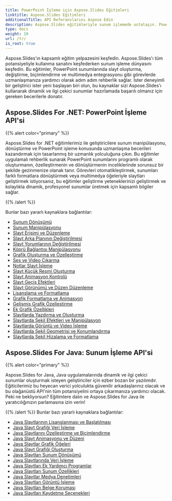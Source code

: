 ```yaml
---
title: PowerPoint İşleme için Aspose.Slides Eğitimleri
linktitle: Aspose.Slides Eğitimleri
additionalTitle: API Referanslarını Aspose Edin
description: Aspose.Slides eğitimleriyle sunum işlemede ustalaşın. PowerPoint sunumlarını verimli bir şekilde oluşturun, değiştirin ve geliştirin. Dinamik içerik manipülasyonunda Excel.
type: docs
weight: 10
url: /tr/
is_root: true
---
```

Aspose.Slides'ın kapsamlı eğitim yelpazesini keşfedin. Aspose.Slides'ı tüm potansiyeliyle kullanma sanatını keşfederken sunum işleme dünyasını keşfedin. Bu eğitimler, PowerPoint sunumlarında slayt oluşturma, değiştirme, biçimlendirme ve multimedya entegrasyonu gibi görevlerde uzmanlaşmanıza yardımcı olarak adım adım rehberlik sağlar. İster deneyimli bir geliştirici ister yeni başlayan biri olun, bu kaynaklar sizi Aspose.Slides'ı kullanarak dinamik ve ilgi çekici sunumlar hazırlamada başarılı olmanız için gereken becerilerle donatır.

## Aspose.Slides For .NET: PowerPoint İşleme API'si
{{% alert color="primary" %}}

Aspose.Slides for .NET eğitimlerimiz ile geliştiricilere sunum manipülasyonu, dönüştürme ve PowerPoint işleme konusunda uzmanlaşma becerileri kazandırmak için tasarlanmış bir uzmanlık yolculuğuna çıkın. Bu eğitimler uygulamalı rehberlik sunarak PowerPoint sunumlarını programlı olarak oluşturmanın, özelleştirmenin ve dönüştürmenin inceliklerinde sorunsuz bir şekilde gezinmenize olanak tanır. Görevleri otomatikleştirmek, sunumları farklı formatlara dönüştürmek veya multimedya öğeleriyle slaytları geliştirmek istiyorsanız, bu eğitimler geliştirme yeteneklerinizi geliştirmek ve kolaylıkla dinamik, profesyonel sunumlar üretmek için kapsamlı bilgiler sağlar.

{{% /alert %}}

Bunlar bazı yararlı kaynaklara bağlantılar:
- [Sunum Dönüşümü](./net/presentation-conversion/)
- [Sunum Manipülasyonu](./net/presentation-manipulation/)
- [Slayt Erişimi ve Düzenleme](./net/slide-access-and-manipulation/)
- [Slayt Arka Planının Değiştirilmesi](./net/slide-background-manipulation/)
- [Slayt Yorumlarının Değiştirilmesi](./net/slide-comments-manipulation/)
- [Köprü Bağlantısı Manipülasyonu](./net/hyperlink-manipulation/)
- [Grafik Oluşturma ve Özelleştirme](./net/chart-creation-and-customization/)
- [Ses ve Video Çıkarma](./net/audio-and-video-extraction/)
- [Notlar Slayt İşleme](./net/notes-slide-manipulation/)
- [Slayt Küçük Resmi Oluşturma](./net/slide-thumbnail-generation/)
- [Slayt Animasyon Kontrolü](./net/slide-animation-control/)
- [Slayt Geçiş Efektleri](./net/slide-transition-effects/)
- [Slayt Görünümü ve Düzen Düzenleme](./net/slide-view-and-layout-manipulation/)
- [Lisanslama ve Formatlama](./net/licensing-and-formatting/)
- [Grafik Formatlama ve Animasyon](./net/chart-formatting-and-animation/)
- [Gelişmiş Grafik Özelleştirme](./net/advanced-chart-customization/)
- [Ek Grafik Özellikleri](./net/additional-chart-features/)
- [Slaytlarda Yazdırma ve Oluşturma](./net/printing-and-rendering-in-slides/)
- [Slaytlarda Şekil Efektleri ve Manipülasyon](./net/shape-effects-and-manipulation-in-slides/)
- [Slaytlarda Görüntü ve Video İşleme](./net/image-and-video-manipulation-in-slides/)
- [Slaytlarda Şekil Geometrisi ve Konumlandırma](./net/shape-geometry-and-positioning-in-slides/)
- [Slaytlarda Şekil Hizalama ve Formatlama](./net/shape-alignment-and-formatting-in-slides/)

## Aspose.Slides For Java: Sunum İşleme API'si
{{% alert color="primary" %}}

Aspose.Slides for Java, Java uygulamalarında dinamik ve ilgi çekici sunumlar oluşturmak isteyen geliştiriciler için ezber bozan bir yazılımdır. Eğiticilerimiz bu heyecan verici yolculukta güvenilir arkadaşlarınız olacak ve bu olağanüstü API'nin tüm potansiyelini ortaya çıkarmanıza yardımcı olacak. Peki ne bekliyorsun? Eğitimlere dalın ve Aspose.Slides for Java ile yaratıcılığınızın parlamasına izin verin!

{{% /alert %}}
Bunlar bazı yararlı kaynaklara bağlantılar:
- [Java Slaytlarının Lisanslanması ve Başlatılması](./java/licensing-and-initialization)
- [Java Slayt Grafiği Veri İşleme](./java/chart-data-manipulation)
- [Java Slaytlarını Özelleştirme ve Biçimlendirme](./java/customization-and-formatting)
- [Java Slayt Animasyonu ve Düzeni](./java/animation-and-layout)
- [Java Slaytlar Grafik Öğeleri](./java/chart-elements)
- [Java Slayt Grafiği Oluşturma](./java/chart-creation)
- [Java Slaytları Sunum Dönüşümü](./java/presentation-conversion)
- [Java Slaytlarında Veri İşleme](./java/data-manipulation)
- [Java Slaytları Ek Yardımcı Programlar](./java/additional-utilities/)
- [Java Slaytları Sunum Özellikleri](./java/presentation-properties/)
- [Java Slaytlar Medya Denetimleri](./java/media-controls/)
- [Java Slaytları Görüntü İşleme](./java/image-handling/)
- [Java Slaytları Belge Koruması](./java/document-protection/)
- [Java Slaytları Kaydetme Seçenekleri](./java/saving-options/)